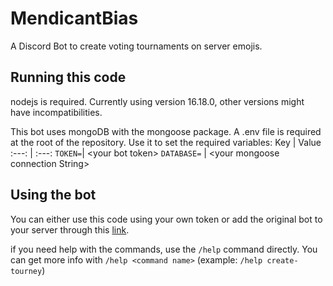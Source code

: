 # MendicantBias
A Discord Bot to create voting tournaments on server emojis.

## Running this code
nodejs is required. Currently using version 16.18.0, other versions might have incompatibilities.

This bot uses mongoDB with the mongoose package. A .env file is required at the root of the repository. Use it to set the required variables:
Key | Value
:---: | :---:
`TOKEN=`| \<your bot token>
`DATABASE=` | \<your mongoose connection String>

## Using the bot
You can either use this code using your own token or add the original bot to your server through this [link](https://discord.com/api/oauth2/authorize?client_id=688035147559337994&permissions=137439215616&scope=bot).

if you need help with the commands, use the `/help` command directly. You can get more info with `/help <command name>` (example: `/help create-tourney`)

